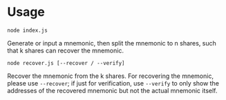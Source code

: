 # Usage

`node index.js`

Generate or input a mnemonic, then split the mnemonic to n shares, such that k shares can recover the mnemonic.

`node recover.js [--recover / --verify]`

Recover the mnemonic from the k shares. For recovering the mnemonic, please use `--recover`; if just for verification, use `--verify` to only show the addresses of the recovered mnemonic but not the actual mnemonic itself.
